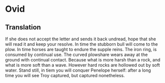 # Ovid

## Translation

If she does not accept the letter and sends it back undread, hope that she will read it and keep your resolve. In time the stubborn bull will come to the plow. In time horses are taught to endure the supple reins. The iron ring, is consumed by continual use. The curved plowshare wears away at the ground with continual contact. Because what is more harsh than a rock, and what is more soft than a wave. However hard rocks are hollowed out by soft water. Stand still, in tiem you will conquer Penelope herself: after a long time you will see Troy captured, but captured nonetheless.
